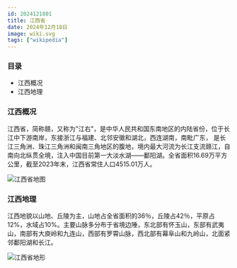 ```yaml
---
id: 2024121801
title: 江西省
date: 2024年12月18日
image: wiki.svg
tags: ["wikipedia"]
---
```



### 目录

- 江西概况
- 江西地理


### 江西概况

江西省，简称赣，又称为"江右"，是中华人民共和国东南地区的内陆省份，位于长江中下游南岸，东接浙江与福建、北邻安徽和湖北，西连湖南，南毗广东， 是长江三角洲、珠江三角洲和闽南三角地区的腹地，境内最大河流为长江支流赣江，自南向北纵贯全境，注入中国目前第一大淡水湖——鄱阳湖。全省面积16.69万平方公里，截至2023年末，江西省常住人口4515.01万人。

![江西省地图](https://loongzxl.com/blogs/20241218江西省地图.jpg)


### 江西地理

江西地貌以山地、丘陵为主，山地占全省面积的36％，丘陵占42％，平原占12%，水域占10%。主要山脉多分布于省境边陲，东北部有怀玉山，东部有武夷山，南部有大庾岭和九连山，西部有罗霄山脉，西北部有幕阜山和九岭山，北面紧邻鄱阳湖和长江。

![江西省地形](https://loongzxl.com/blogs/20241218江西省地形.webp)


